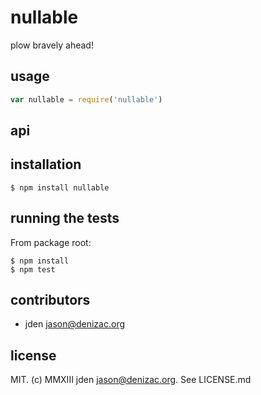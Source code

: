 # nullable
plow bravely ahead!

## usage
```js
var nullable = require('nullable')
```


## api


## installation

    $ npm install nullable


## running the tests

From package root:

    $ npm install
    $ npm test


## contributors

- jden <jason@denizac.org>


## license

MIT. (c) MMXIII jden <jason@denizac.org>. See LICENSE.md
